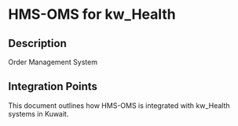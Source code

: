 # HMS-OMS for kw_Health

## Description

Order Management System

## Integration Points

This document outlines how HMS-OMS is integrated with kw_Health systems in Kuwait.

